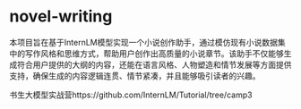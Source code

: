 # novel-writing
本项目旨在基于InternLM模型实现一个小说创作助手，通过模仿现有小说数据集中的写作风格和思维方式，帮助用户创作出高质量的小说章节。该助手不仅能够生成符合用户提供的大纲的内容，还能在语言风格、人物塑造和情节发展等方面提供支持，确保生成的内容逻辑连贯、情节紧凑，并且能够吸引读者的兴趣。

书生大模型实战营https://github.com/InternLM/Tutorial/tree/camp3
